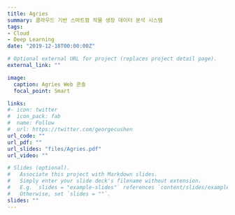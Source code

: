 ```yaml
---
title: Agries
summary: 클라우드 기반 스마트팜 작물 생장 데이터 분석 시스템
tags:
- Cloud
- Deep Learning
date: "2019-12-18T00:00:00Z"

# Optional external URL for project (replaces project detail page).
external_link: ""

image:
  caption: Agries Web 콘솔
  focal_point: Smart

links:
#- icon: twitter
#  icon_pack: fab
#  name: Follow
#  url: https://twitter.com/georgecushen
url_code: ""
url_pdf: ""
url_slides: "files/Agries.pdf"
url_video: ""

# Slides (optional).
#   Associate this project with Markdown slides.
#   Simply enter your slide deck's filename without extension.
#   E.g. `slides = "example-slides"` references `content/slides/example-slides.md`.
#   Otherwise, set `slides = ""`.
slides: ""
---
```

